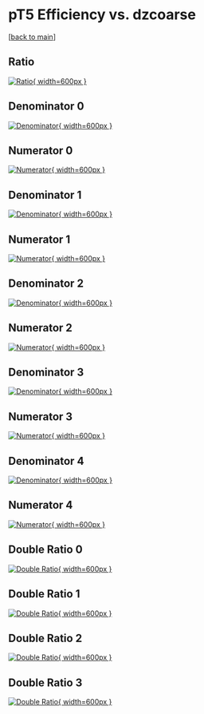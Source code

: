# pT5 Efficiency vs. dzcoarse

[[back to main](./)]



## Ratio

[![Ratio](../mtv/var/pT5_base_321_1_eff_dzcoarse.png){ width=600px }](../mtv/var/pT5_base_321_1_eff_dzcoarse.pdf)

## Denominator 0

[![Denominator](../mtv/den/pT5_base_321_1_eff_dzcoarse_den0.png){ width=600px }](../mtv/den/pT5_base_321_1_eff_dzcoarse_den0.pdf)

## Numerator 0

[![Numerator](../mtv/num/pT5_base_321_1_eff_dzcoarse_num0.png){ width=600px }](../mtv/num/pT5_base_321_1_eff_dzcoarse_num0.pdf)

## Denominator 1

[![Denominator](../mtv/den/pT5_base_321_1_eff_dzcoarse_den1.png){ width=600px }](../mtv/den/pT5_base_321_1_eff_dzcoarse_den1.pdf)

## Numerator 1

[![Numerator](../mtv/num/pT5_base_321_1_eff_dzcoarse_num1.png){ width=600px }](../mtv/num/pT5_base_321_1_eff_dzcoarse_num1.pdf)

## Denominator 2

[![Denominator](../mtv/den/pT5_base_321_1_eff_dzcoarse_den2.png){ width=600px }](../mtv/den/pT5_base_321_1_eff_dzcoarse_den2.pdf)

## Numerator 2

[![Numerator](../mtv/num/pT5_base_321_1_eff_dzcoarse_num2.png){ width=600px }](../mtv/num/pT5_base_321_1_eff_dzcoarse_num2.pdf)

## Denominator 3

[![Denominator](../mtv/den/pT5_base_321_1_eff_dzcoarse_den3.png){ width=600px }](../mtv/den/pT5_base_321_1_eff_dzcoarse_den3.pdf)

## Numerator 3

[![Numerator](../mtv/num/pT5_base_321_1_eff_dzcoarse_num3.png){ width=600px }](../mtv/num/pT5_base_321_1_eff_dzcoarse_num3.pdf)

## Denominator 4

[![Denominator](../mtv/den/pT5_base_321_1_eff_dzcoarse_den4.png){ width=600px }](../mtv/den/pT5_base_321_1_eff_dzcoarse_den4.pdf)

## Numerator 4

[![Numerator](../mtv/num/pT5_base_321_1_eff_dzcoarse_num4.png){ width=600px }](../mtv/num/pT5_base_321_1_eff_dzcoarse_num4.pdf)

## Double Ratio 0

[![Double Ratio](../mtv/ratio/pT5_base_321_1_eff_dzcoarse_ratio0.png){ width=600px }](../mtv/ratio/pT5_base_321_1_eff_dzcoarse_ratio0.pdf)

## Double Ratio 1

[![Double Ratio](../mtv/ratio/pT5_base_321_1_eff_dzcoarse_ratio1.png){ width=600px }](../mtv/ratio/pT5_base_321_1_eff_dzcoarse_ratio1.pdf)

## Double Ratio 2

[![Double Ratio](../mtv/ratio/pT5_base_321_1_eff_dzcoarse_ratio2.png){ width=600px }](../mtv/ratio/pT5_base_321_1_eff_dzcoarse_ratio2.pdf)

## Double Ratio 3

[![Double Ratio](../mtv/ratio/pT5_base_321_1_eff_dzcoarse_ratio3.png){ width=600px }](../mtv/ratio/pT5_base_321_1_eff_dzcoarse_ratio3.pdf)

